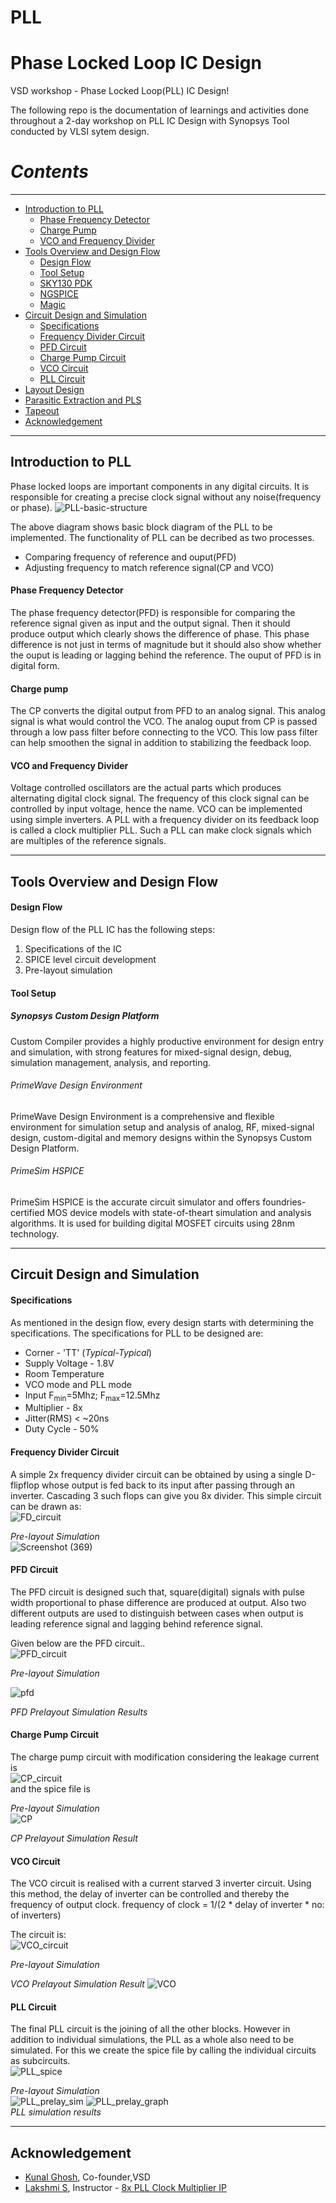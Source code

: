 # PLL

# Phase Locked Loop IC Design


VSD workshop - Phase Locked Loop(PLL) IC Design!

The following repo is the documentation of learnings and activities done throughout a 2-day workshop on PLL IC Design with Synopsys Tool conducted by VLSI sytem design.


# *Contents*
------------
* [Introduction to PLL](#introduction-to-pll)
  * [Phase Frequency Detector](#phase-frequency-detector)
  * [Charge Pump](#charge-pump)
  * [VCO and Frequency Divider](#vco-and-frequency-divider)
* [Tools Overview and Design Flow](#tools-overview-and-design-flow)
  * [Design Flow](#design-flow)
  * [Tool Setup](#tool-setup)
   * [SKY130 PDK](#sky130-pdk)
   * [NGSPICE](#ngspice)
   * [Magic](#magic)
* [Circuit Design and Simulation](#circuit-design-and-simulation)
  * [Specifications](#specification)
  * [Frequency Divider Circuit](#frequency-divider-circuit)
  * [PFD Circuit](#pfd-circuit)
  * [Charge Pump Circuit](#charge-pump-circuit)
  * [VCO Circuit](#vco-circuit)
  * [PLL Circuit](#pll-circuit)
* [Layout Design](#layout-design)
* [Parasitic Extraction and PLS](#parasitic-extraction-and-pls)
* [Tapeout](#tapeout)
* [Acknowledgement](#acknowledgement)




---------
## Introduction to PLL
Phase locked loops are important components in any digital circuits. It is responsible for creating a precise clock signal without any noise(frequency or phase).
![PLL-basic-structure](https://user-images.githubusercontent.com/78468534/127774506-b254b925-d629-4f40-8440-e0f332b1e57c.jpeg)

The above diagram shows basic block diagram of the PLL to be implemented.
The functionality of PLL can be decribed as two processes.
* Comparing frequency of reference and ouput(PFD)
* Adjusting frequency to match reference signal(CP and VCO)


#### Phase Frequency Detector
The phase frequency detector(PFD) is responsible for comparing the reference signal given as input and the output signal. Then it should produce output which clearly shows the difference of phase. This phase difference is not just in terms of magnitude but it should also show whether the ouput is leading or lagging behind the reference. The ouput of PFD is in digital form.
#### Charge pump
The CP converts the digital output from PFD to an analog signal. This analog signal is what would control the VCO. The analog ouput from CP is passed through a low pass filter before connecting to the VCO. This low pass filter can help smoothen the signal in addition to stabilizing the feedback loop.
#### VCO and Frequency Divider
Voltage controlled oscillators are the actual parts which produces alternating digital clock signal. The frequency of this clock signal can be controlled by input voltage, hence the name. VCO can be implemented using simple inverters.
A PLL with a frequency divider on its feedback loop is called a clock multiplier PLL. Such a PLL can make clock signals which are multiples of the reference signals.

---------
## Tools Overview and Design Flow
#### Design Flow

Design flow of the PLL IC has the following steps:
1. Specifications of the IC
2. SPICE level circuit development
3. Pre-layout simulation


#### Tool Setup

##### Synopsys Custom Design Platform
Custom Compiler provides a highly productive environment for design entry and simulation, with strong features for mixed-signal design, debug, simulation
management, analysis, and reporting.
###### PrimeWave Design Environment
PrimeWave Design Environment is a comprehensive and flexible environment for simulation setup and analysis of analog, RF, mixed-signal design, custom-digital and memory designs within the Synopsys Custom Design Platform.

###### PrimeSim HSPICE
PrimeSim HSPICE is the accurate circuit simulator and offers foundries-certified MOS device models with state-of-theart simulation and analysis algorithms. It is used for building digital MOSFET circuits using 28nm technology.

---------
## Circuit Design and Simulation

#### Specifications
As mentioned in the design flow, every design starts with determining the specifications. The specifications for PLL to be designed are:

* Corner - 'TT' (_Typical-Typical_)
* Supply Voltage - 1.8V
* Room Temperature
* VCO mode and PLL mode
* Input F<sub>min</sub>=5Mhz; F<sub>max</sub>=12.5Mhz
* Multiplier - 8x
* Jitter(RMS) < ~20ns
* Duty Cycle - 50%

#### Frequency Divider Circuit
A simple 2x frequency divider circuit can be obtained by using a single D-flipflop whose output is fed back to its input after passing through an inverter. Cascading 3 such flops can give you 8x divider.
This simple circuit can be drawn as:  
![FD_circuit](https://user-images.githubusercontent.com/78468534/127781480-b09756aa-a4ce-48e4-8164-4fad67cf1f7d.jpeg)


*Pre-layout Simulation*  
![Screenshot (369)](https://user-images.githubusercontent.com/55539862/166863633-72a58662-28c2-45b3-a321-88f870ac8c79.png)



#### PFD Circuit
The PFD circuit is designed such that, square(digital) signals with pulse width proportional to phase difference are produced at output. Also two different outputs are used to distinguish between cases when output is leading reference signal and lagging behind reference signal.

Given below are the PFD circuit..  
![PFD_circuit](https://user-images.githubusercontent.com/78468534/127782010-b21f76ed-6bed-4406-bfd0-2c5fca9838ac.jpeg)

 



*Pre-layout Simulation*  

![pfd](https://user-images.githubusercontent.com/55539862/166933171-a3bd82c0-e283-4fa2-8894-2d8dac713fac.png)


_PFD Prelayout Simulation Results_

#### Charge Pump Circuit
The charge pump circuit with modification considering the leakage current is  
![CP_circuit](https://user-images.githubusercontent.com/78468534/127782045-6a5b2df2-13fd-4456-9337-6b2af6604d05.jpeg)  
and the spice file is  



*Pre-layout Simulation*  
![CP](https://user-images.githubusercontent.com/55539862/166932949-e21f6d8b-80f9-4b10-9f90-038fbd971856.png)

_CP Prelayout Simulation Result_

#### VCO Circuit
The VCO circuit is realised with a current starved 3 inverter circuit. Using this method, the delay of inverter can be controlled and thereby the frequency of output clock.
                          frequency of clock = 1/(2 * delay of inverter * no: of inverters)
                          
The circuit is:  
![VCO_circuit](https://user-images.githubusercontent.com/78468534/127782614-ed6b8289-cf29-4cd9-bfe7-078176fe6c26.jpeg)


*Pre-layout Simulation*  
 
_VCO Prelayout Simulation Result_
![VCO](https://user-images.githubusercontent.com/55539862/166933100-1a0f26af-1e69-477d-a64e-75740f84ede0.png)

#### PLL Circuit
The final PLL circuit is the joining of all the other blocks. However in addition to individual simulations, the PLL as a whole also need to be simulated. For this we create the spice file by calling the individual circuits as subcircuits.  
![PLL_spice](https://user-images.githubusercontent.com/78468534/127783331-469f1c70-0ca4-421c-a20b-e7afc3ff4296.jpeg)

*Pre-layout Simulation*  
![PLL_prelay_sim](https://user-images.githubusercontent.com/78468534/127783351-b3ff364a-3691-485e-b655-543d0290a1a2.jpeg)
![PLL_prelay_graph](https://user-images.githubusercontent.com/78468534/127783355-32111d1c-00c2-4697-a09f-596713cf9852.jpeg)  
_PLL simulation results_

---------

## Acknowledgement
* [Kunal Ghosh](https://github.com/kunalg123), Co-founder,VSD
* [Lakshmi S](https://github.com/lakshmi-sathi), Instructor - [8x PLL Clock Multiplier IP](https://github.com/lakshmi-sathi/avsdpll_1v8)
